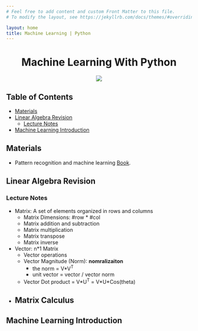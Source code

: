 ```yaml
---
# Feel free to add content and custom Front Matter to this file.
# To modify the layout, see https://jekyllrb.com/docs/themes/#overriding-theme-defaults

layout: home
title: Machine Learning | Python
---
```


<h1 align="center"> Machine Learning With Python</h1>

<p align="center"><img src="https://tecnico.ulisboa.pt/files/2017/06/priberam-machine-learning-lunch-seminar-joao-xavier-1140x641.jpg"></p>

<h2> Table of Contents </h2>

- [Materials](#materials)
- [Linear Algebra Revision](#linear-algebra-revision)
  - [Lecture Notes](#lecture-notes)
- [Machine Learning Introduction](#machine-learning-introduction)

## Materials
- Pattern recognition and machine learning [Book](http://users.isr.ist.utl.pt/~wurmd/Livros/school/Bishop%20-%20Pattern%20Recognition%20And%20Machine%20Learning%20-%20Springer%20%202006.pdf).


## Linear Algebra Revision

### Lecture Notes

- Matrix: A set of elements organized in rows and columns
  - Matrix Dimensions: #row * #col
  - Matrix addition and subtraction
  - Matrix multiplication
  - Matrix transpose
  - Matrix inverse
- Vector: n*1 Matrix
  - Vector operations
  - Vector Magnitude (Norm): **nomralizaiton**
    - the norm = V*V<sup>T</sup>
    - unit vector = vector / vector norm
  - Vector Dot product = V\*U<sup>T</sup> = V\*U\*Cos(theta)
- Matrix Calculus
  - 



## Machine Learning Introduction

